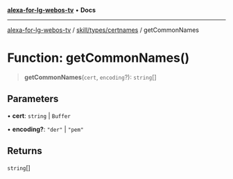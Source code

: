 [**alexa-for-lg-webos-tv**](../../../../README.md) • **Docs**

***

[alexa-for-lg-webos-tv](../../../../modules.md) / [skill/types/certnames](../README.md) / getCommonNames

# Function: getCommonNames()

> **getCommonNames**(`cert`, `encoding`?): `string`[]

## Parameters

• **cert**: `string` \| `Buffer`

• **encoding?**: `"der"` \| `"pem"`

## Returns

`string`[]
